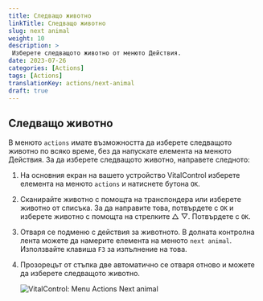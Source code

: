 ```yaml
---
title: Следващо животно
linkTitle: Следващо животно
slug: next animal
weight: 10
description: >
 Изберете следващото животно от менюто Действия.
date: 2023-07-26
categories: [Actions]
tags: [Actions]
translationKey: actions/next-animal
draft: true
---
```

## Следващо животно

В менюто `actions` имате възможността да изберете следващото животно по всяко време, без да напускате елемента на менюто Действия. За да изберете следващото животно, направете следното:

1. На основния екран на вашето устройство VitalControl изберете елемента на менюто `actions` и натиснете бутона `OK`.

2. Сканирайте животно с помощта на транспондера или изберете животно от списъка. За да направите това, потвърдете с `OK` и изберете животно с помощта на стрелките △ ▽. Потвърдете с `OK`.

3. Отваря се подменю с действия за животното. В долната контролна лента можете да намерите елемента на менюто `next animal`. Използвайте клавиша `F3` за изпълнение на това.

4. Прозорецът от стъпка две автоматично се отваря отново и можете да изберете следващото животно.

    ![VitalControl: Menu Actions Next animal](../images/nextanimal.png "Изберете следващо животно")
    
